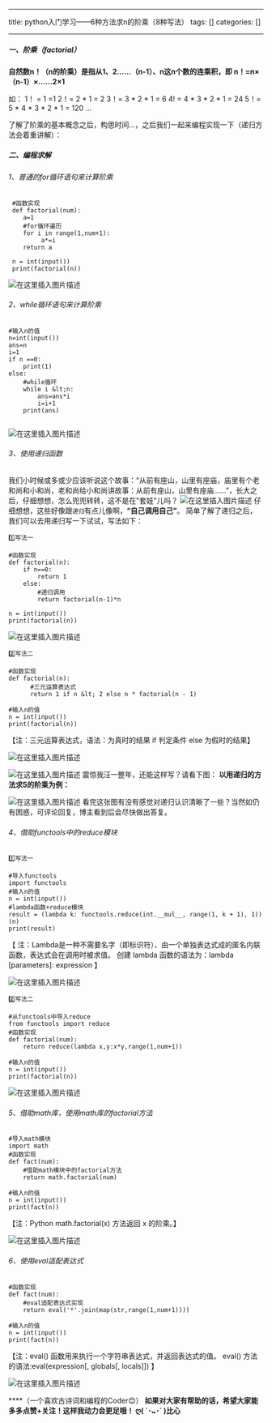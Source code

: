 
--- 
title:  python入门学习——6种方法求n的阶乘（8种写法） 
tags: []
categories: [] 

---
##### 一、阶乘（factorial）

**自然数n！（n的阶乘）是指从1、2……（n-1）、n这n个数的连乘积，即 n！=n×（n-1）×……2×1**

如： 1！ = 1 =1 2！= 2 * 1 = 2 3！= 3 * 2 * 1 = 6 4! = 4 * 3 * 2 * 1 = 24 5！= 5 * 4 * 3 * 2 * 1 = 120 …

>  
 了解了阶乘的基本概念之后，构思时间…，之后我们一起来编程实现一下（递归方法会着重讲解）： 


##### 二、编程求解

###### 1、普通的for循环语句来计算阶乘

```
 #函数实现
 def factorial(num):
    a=1
    #for循环遍历
    for i in range(1,num+1):
         a*=i
    return a

 n = int(input())
 print(factorial(n))

```

<img src="https://img-blog.csdnimg.cn/de9687deecc241cf95fa06ad419eed93.png" alt="在这里插入图片描述">

###### 2、while循环语句来计算阶乘

```
#输入n的值
n=int(input())            
ans=n
i=1
if n ==0:
    print(1)
else:
	#while循环
    while i &lt;n:                                              
        ans=ans*i                                            
        i=i+1                                               
    print(ans)        
 

```

<img src="https://img-blog.csdnimg.cn/74f5bfc0ef2a4c25bd202b29f2c79b4d.png" alt="在这里插入图片描述">

###### 3、使用递归函数

我们小时候或多或少应该听说这个故事：“从前有座山，山里有座庙，庙里有个老和尚和小和尚，老和尚给小和尚讲故事：从前有座山，山里有座庙……”，长大之后，仔细想想，怎么兜兜转转，这不是在"套娃"儿吗？ <img src="https://img-blog.csdnimg.cn/98e5541fff994a63bb73930d5d46c565.gif#pic_center" alt="在这里插入图片描述"> 仔细想想，这些好像跟`递归`有点儿像啊，**“自己调用自己”**。 简单了解了递归之后，我们可以去用递归写一下试试，写法如下：

`1️⃣写法一`

```
#函数实现
def factorial(n):
    if n==0:
        return 1
    else:
        #递归调用
        return factorial(n-1)*n
    
n = int(input())
print(factorial(n))

```

<img src="https://img-blog.csdnimg.cn/7a7a082aff4647e28cdb64f80ceb5d9f.png" alt="在这里插入图片描述">

`2️⃣写法二 `

```
#函数实现
def factorial(n):
      #三元运算表达式
      return 1 if n &lt; 2 else n * factorial(n - 1)
 
#输入n的值
n = int(input())
print(factorial(n))

```

【注：三元运算表达式，语法：为真时的结果 if 判定条件 else 为假时的结果】

<img src="https://img-blog.csdnimg.cn/3e843a0bb189402ea770b997504819bf.png" alt="在这里插入图片描述">

<img src="https://img-blog.csdnimg.cn/a5bc9345c6d040808f1bbf72bf9f74d0.png" alt="在这里插入图片描述"> 震惊我汪一整年，还能这样写？请看下图： **以用递归的方法求5的阶乘为例：**

<img src="https://img-blog.csdnimg.cn/d1913e26a42d4e1bb053a31894b24969.png" alt="在这里插入图片描述"> 看完这张图有没有感觉对递归认识清晰了一些？当然如仍有困惑，可评论回复，博主看到后会尽快做出答复。

###### 4、借助functools中的reduce模块

`1️⃣写法一`

```
#导入functools
import functools
#输入n的值
n = int(input())
#lambda函数+reduce模块
result = (lambda k: functools.reduce(int.__mul__, range(1, k + 1), 1))(n)
print(result)

```

【 注：Lambda是一种不需要名字（即标识符）、由一个单独表达式成的匿名内联函数，表达式会在调用时被求值。 创建 lambda 函数的语法为：lambda [parameters]: expression 】

<img src="https://img-blog.csdnimg.cn/bd1a1910a68c4fcdb5bc723b2ecf3fa2.png" alt="在这里插入图片描述">

`2️⃣写法二`

```
#从functools中导入reduce
from functools import reduce
#函数实现
def factorial(num):
    return reduce(lambda x,y:x*y,range(1,num+1))

#输入n的值
n = int(input())
print(factorial(n))

```

<img src="https://img-blog.csdnimg.cn/e6718e776ef64d379034b307ae3804f7.png" alt="在这里插入图片描述">

###### 5、借助math库，使用math库的factorial方法

```
#导入math模块
import math
#函数实现
def fact(num):
	#借助math模块中的factorial方法
    return math.factorial(num)

#输入n的值
n = int(input())
print(fact(n))

```

【注：Python math.factorial(x) 方法返回 x 的阶乘。】

<img src="https://img-blog.csdnimg.cn/14b9aaa40e1d478480022c66bc040778.png" alt="在这里插入图片描述">

###### 6、使用eval适配表达式

```
#函数实现
def fact(num):
	#eval适配表达式实现
	return eval('*'.join(map(str,range(1,num+1))))

#输入n的值
n = int(input())
print(fact(n))

```

【注：eval() 函数用来执行一个字符串表达式，并返回表达式的值。 eval() 方法的语法:eval(expression[, globals[, locals]]) 】

<img src="https://img-blog.csdnimg.cn/491c05ef4d3d468abd8ddf0d6db538ef.png" alt="在这里插入图片描述">

>  
 ****（一个喜欢古诗词和编程的Coder😊） **如果对大家有帮助的话，希望大家能多多点赞+关注！这样我动力会更足哦！ ღ( ´･ᴗ･` )比心** 

